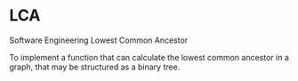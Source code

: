 # LCA
Software Engineering Lowest Common Ancestor 

To implement a function that can calculate the lowest common ancestor in a graph, that may be structured as a binary tree.
